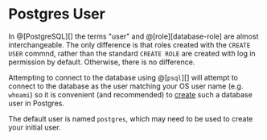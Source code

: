 # Postgres User

In @[PostgreSQL][] the terms "user" and @[role][database-role] are almost interchangeable. The
only difference is that roles created with the `CREATE USER` commnd, rather than the standard
`CREATE ROLE` are created with log in permission by default. Otherwise, there is no difference.

Attempting to connect to the database using @[`psql`][] will attempt to connect to the database as the
user matching your OS user name (e.g. `whoami`) so it is convenient (and recommended) to [create][]
such a database user in Postgres.

[create]: https://www.postgresql.org/docs/current/sql-createuser.html

The default user is named `postgres`, which may need to be used to create your initial user.
